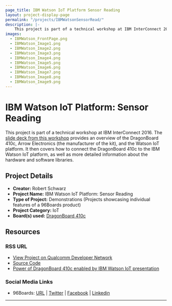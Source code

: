 ```yaml
---
page_title: IBM Watson IoT Platform Sensor Reading
layout: project-display-page
permalink: "/projects/IBMWatsonSensorRead/"
description: |-
    This project is part of a technical workshop at IBM InterConnect 2016. The slide deck from this workshop  provides an overview of the DragonBoard 410c, Arrow Electronics (the manufacturer of the kit), and the Watson IoT platform. It then covers how to connect the DragonBoard 410c to the IBM Watson IoT platform, as well as more detailed information about the hardware and software libraries.
images:
  - IBMWatson_FrontPage.png
  - IBMWatson_Image1.png
  - IBMWatson_Image2.png
  - IBMWatson_Image3.png
  - IBMWatson_Image4.png
  - IBMWatson_Image5.png
  - IBMWatson_Image6.png
  - IBMWatson_Image7.png
  - IBMWatson_Image8.png
  - IBMWatson_Image9.png
---
```

# IBM Watson IoT Platform: Sensor Reading

This project is part of a technical workshop at IBM InterConnect 2016. The [slide deck from this workshop](https://developer.qualcomm.com/download/project/ibm-interconnect-demo.pdf) provides an overview of the DragonBoard 410c, Arrow Electronics (the manufacturer of the kit), and the Watson IoT platform. It then covers how to connect the DragonBoard 410c to the IBM Watson IoT platform, as well as more detailed information about the hardware and software libraries.

## Project Details

- **Creator:** Robert Schwarz
- **Project Name:** IBM Watson IoT Platform: Sensor Reading
- **Type of Project:** Demonstrations (Projects showcasing individual features of a 96Boards product)
- **Project Category:** IoT
- **Board(s) used:** [DragonBoard 410c](http://www.96boards.org/product/dragonboard410c/)

## Resources

### RSS URL

- [View Project on Qualcomm Developer Network](https://developer.qualcomm.com/project/ibm-watson-iot-platform-sensor-reading)
- [Source Code](https://github.com/ArrowElectronics/ibm-iot-starter-kit)
- [Power of DragonBoard 410c enabled by IBM Watson IoT presentation](https://developer.qualcomm.com/download/project/ibm-interconnect-demo.pdf)

### Social Media Links

- 96Boards: [URL](http://www.96boards.org/) &#124; [Twitter](https://twitter.com/96boards) &#124; [Facebook](https://www.facebook.com/96Boards) &#124; [Linkedin](https://www.linkedin.com/showcase/6637095/)


***

